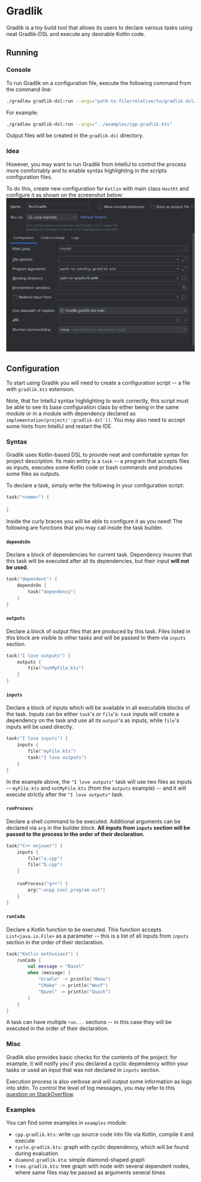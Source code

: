 # Gradlik

Gradlik is a toy build tool that allows its users to declare various tasks using neat Gradlik-DSL and execute any desirable
Kotlin code.

## Running

### Console

To run Gradlik on a configuration file, execute the following command from the command line:

```bash
./gradlew gradlik-dsl:run --args="path-to-file/relative/to/gradlik-dsl/subdirectory"
```

For example:

```bash
./gradlew gradlik-dsl:run --args="../examples/cpp.gradlik.kts"
```

Output files will be created in the `gradlik-dsl` directory.

### Idea

However, you may want to run Gradlik from IntelliJ to control the process more comfortably and to enable syntax
highlighting in the scripts configuration files.

To do this, create new configuration for `Kotlin` with main class `HostKt` and configure it as shown on the screenshot
below:
![img.png](idea-config.png)

## Configuration

To start using Gradlik you will need to create a configuration script -- a file with `gradlik.kts` extension.

Note, that for IntelliJ syntax highlighting to work correctly, this script must be able to see its base configuration
class by either being in the same module or in a module with dependency declared
as `implementation(project(':gradlik-dsl'))`. You may also need to accept some hints from IntelliJ and restart the IDE.

### Syntax

Gradlik uses Kotlin-based DSL to provide neat and comfortable syntax for project description. Its main entity is
a `task` -- a program that accepts files as inputs, executes some Kotlin code or bash commands and produces some files
as outputs.

To declare a task, simply write the following in your configuration script:

```kotlin
task("<name>") {

}
```

Inside the curly braces you will be able to configure it as you need! The following are functions that you may call
inside the task builder.

#### `dependsOn`

Declare a block of dependencies for current task. Dependency insures that this task will be executed after all its
dependencies, but their input **will not be used**.

```kotlin
task("dependent") {
    dependsOn {
        task("dependency")
    }
}
```

#### `outputs`

Declare a block of output files that are produced by this task. Files listed in this block are visible to other tasks
and will be passed to them via `inputs` section.

```kotlin
task("I love outputs") {
    outputs {
        file("notMyFile.kts")
    }
}
```

#### `inputs`

Declare a block of inputs which will be available in all executable blocks of the task. Inputs can be either `task`'s
or `file`'s: `task` inputs will create a dependency on the task and use all its `output`'s as inputs, while `file`'s
inputs will be used directly.

```kotlin
task("I love inputs") {
    inputs {
        file("myFile.kts")
        task("I love outputs")
    }
}
```

In the example above, the `"I love outputs"` task will use two files as inputs -- `myFile.kts` and `notMyFile.kts` (from
the `outputs` example) -- and it will execute strictly after the `"I love outputs"` task.

#### `runProcess`

Declare a shell command to be executed. Additional arguments can be declared via `arg` in the builder block. **All
inputs from `inputs` section will be passed to the process in the order of their declaration**.

```kotlin
task("C++ enjoyer") {
    inputs {
        file("a.cpp")
        file("b.cpp")
    }

    runProcess("g++") {
        arg("-ocpp_cool_program.out")
    }
}
```

#### `runCode`

Declare a Kotlin function to be executed. This function accepts `List<java.io.File>` as a parameter -- this is a list of
all inputs from `inputs` section in the order of their declaration.

```kotlin
task("Kotlin enthusiast") {
    runCode {
        val message = "Bazel"
        when (message) {
            "Gradle" -> println("Meow")
            "CMake" -> println("Woof")
            "Bazel" -> println("Quack")
        }
    }
}
```

A task can have multiple `run...` sections -- in this case they will be executed in the order of their declaration.

### Misc

Gradlik also provides basic checks for the contents of the project: for example, it will notify you if you declared a
cyclic dependency within your tasks or used an input that was not declared in `inputs` section.

Execution process is also verbose and will output some information as logs into stdin. To control the level of log
messages, you may refer to
this [question on StackOverflow](https://stackoverflow.com/questions/43146977/how-to-configure-kotlin-logging-logger).

### Examples

You can find some examples in `examples` module:

* `cpp.gradlik.kts`: write `cpp` source code into file via Kotlin, compile it and execute
* `cycle.gradlik.kts`: graph with cyclic dependency, which will be found during evaluation
* `diamond.gradlik.kta`: simple diamond-shaped graph
* `tree.gradlik.kts`: tree graph with node with several dependent nodes, where same files may be passed as arguments
  several times

